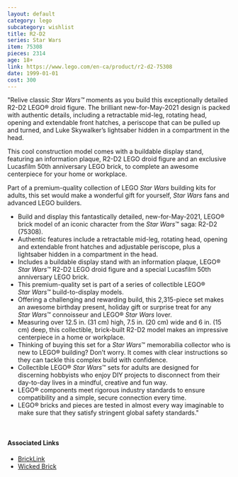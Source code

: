 ```yaml
---
layout: default
category: lego
subcategory: wishlist
title: R2-D2
series: Star Wars
item: 75308
pieces: 2314
age: 18+
link: https://www.lego.com/en-ca/product/r2-d2-75308
date: 1999-01-01
cost: 300
---
```


"Relive classic _Star Wars™_ moments as you build this exceptionally detailed R2-D2 LEGO® droid figure. The brilliant new-for-May-2021 design is packed with authentic details, including a retractable mid-leg, rotating head, opening and extendable front hatches, a periscope that can be pulled up and turned, and Luke Skywalker’s lightsaber hidden in a compartment in the head.

This cool construction model comes with a buildable display stand, featuring an information plaque, R2-D2 LEGO droid figure and an exclusive Lucasfilm 50th anniversary LEGO brick, to complete an awesome centerpiece for your home or workplace.

Part of a premium-quality collection of LEGO _Star Wars_ building kits for adults, this set would make a wonderful gift for yourself, _Star Wars_ fans and advanced LEGO builders.

* Build and display this fantastically detailed, new-for-May-2021, LEGO® brick model of an iconic character from the _Star Wars_™ saga: R2-D2 (75308).
* Authentic features include a retractable mid-leg, rotating head, opening and extendable front hatches and adjustable periscope, plus a lightsaber hidden in a compartment in the head.
* Includes a buildable display stand with an information plaque, LEGO® _Star Wars_™ R2-D2 LEGO droid figure and a special Lucasfilm 50th anniversary LEGO brick.
* This premium-quality set is part of a series of collectible LEGO® _Star Wars_™ build-to-display models.
* Offering a challenging and rewarding build, this 2,315-piece set makes an awesome birthday present, holiday gift or surprise treat for any _Star Wars_™ connoisseur and LEGO® _Star Wars_ lover.
* Measuring over 12.5 in. (31 cm) high, 7.5 in. (20 cm) wide and 6 in. (15 cm) deep, this collectible, brick-built R2-D2 model makes an impressive centerpiece in a home or workplace.
* Thinking of buying this set for a _Star Wars_™ memorabilia collector who is new to LEGO® building? Don’t worry. It comes with clear instructions so they can tackle this complex build with confidence.
* Collectible LEGO® _Star Wars_™ sets for adults are designed for discerning hobbyists who enjoy DIY projects to disconnect from their day-to-day lives in a mindful, creative and fun way.
* LEGO® components meet rigorous industry standards to ensure compatibility and a simple, secure connection every time.
* LEGO® bricks and pieces are tested in almost every way imaginable to make sure that they satisfy stringent global safety standards."

<br>

#### Associated Links

* [BrickLink](https://www.bricklink.com/v2/catalog/catalogitem.page?S=75308-1)
* [Wicked Brick](https://www.wickedbrick.com/en-ca/products/display-case-for-lego-star-wars-r2d2-75308)
